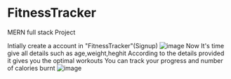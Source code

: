 # FitnessTracker
MERN full stack Project


Intially create a account in "FitnessTracker"(Signup)
![image](https://github.com/vsuryatej/FitnessTracker/assets/147144369/82f2d548-8f2c-4f26-8f6c-0d4295bd0b7f)
Now It's time give all details such as age,weight,heghit
According to the details provided it gives you the optimal workouts 
You can track your progress and number of calories burnt
![image](https://github.com/vsuryatej/FitnessTracker/assets/147144369/b2dad6ae-be6c-43f5-b7ca-48f46bf343f0)
